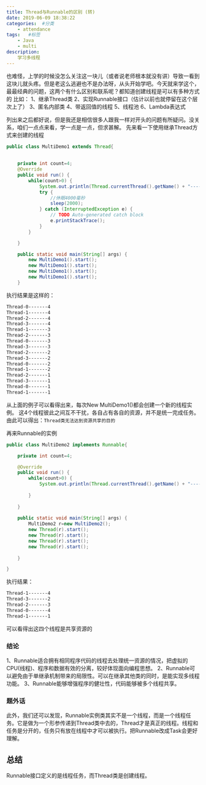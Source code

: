 ```yaml
---
title: Thread与Runnable的区别 (转)
date: 2019-06-09 18:38:22
categories:  #分类
    - attendance
tags:   #标签
    - Java
    - multi
description: 
    学习多线程
---
```


也难怪，上学的时候没怎么关注这一块儿（或者说老师根本就没有讲）导致一看到这块儿就头疼。但是老这么逃避也不是办法呀，从头开始学吧。今天就来学这个，最最经典的问题，这两个有什么区别和联系呢？都知道创建线程是可以有多种方式的
比如：
1、继承Thread类
2、实现Runnable接口（估计以前也就停留在这个层次上了）
3、匿名内部类
4、带返回值的线程
5、线程池
6、Lambda表达式

列出来之后都好说，但是我还是相信很多人跟我一样对开头的问题有所疑问。没关系，咱们一点点来看，学一点是一点，但求甚解。
先来看一下使用继承Thread方式来创建的线程
```Java
public class MultiDemo1 extends Thread{
	
	
	private int count=4;
	@Override
	public void run() {
		while(count>0) {
			System.out.println(Thread.currentThread().getName() + "-------" + count--);
	        try {
	            //休眠4000毫秒
	            sleep(2000);
	        } catch (InterruptedException e) {
	            // TODO Auto-generated catch block
	            e.printStackTrace();
	        }
		}

	}

	public static void main(String[] args) {
		new MultiDemo1().start();
		new MultiDemo1().start();
		new MultiDemo1().start();
		new MultiDemo1().start();
	}
```
执行结果是这样的：
```bash
Thread-0-------4
Thread-1-------4
Thread-2-------4
Thread-3-------4
Thread-1-------3
Thread-2-------3
Thread-0-------3
Thread-3-------3
Thread-2-------2
Thread-3-------2
Thread-0-------2
Thread-1-------2
Thread-2-------1
Thread-3-------1
Thread-0-------1
Thread-1-------1

```
从上面的例子可以看得出来，每次New MultiDemo1()都会创建一个新的线程实例。 
这4个线程彼此之间互不干扰，各自占有各自的资源，并不是统一完成任务。 
由此可以得出：`Thread类无法达到资源共享的目的`


再来Runnable的实例
```Java
public class MultiDemo2 implements Runnable{

	private int count=4;

	@Override
	public void run() {
		while(count>0) {
			System.out.println(Thread.currentThread().getName() + "-------" + count--);
	        
		}
		
	}
	
	public static void main(String[] args) {
		MultiDemo2 r=new MultiDemo2();
		new Thread(r).start();
		new Thread(r).start();
		new Thread(r).start();
		new Thread(r).start();
		
	}

}

```
执行结果：
```bash
Thread-1-------4
Thread-3-------2
Thread-2-------3
Thread-0-------4
Thread-1-------1

```
可以看得出这四个线程是共享资源的
### 结论
1、Runnable适合拥有相同程序代码的线程去处理统一资源的情况，把虚拟的CPU(线程)、程序和数据有效的分离，较好体现面向编程思想。
2、Runnable可以避免由于单继承机制带来的局限性。可以在继承其他类的同时，是能实现多线程功能。
3、Runnable能够增强程序的健壮性，代码能够被多个线程共享。

### 题外话
此外，我们还可以发现，Runnable实例类其实不是一个线程，而是一个线程任务。它是做为一个形参传递到Thread类中去的，Thread才是真正的线程。线程和任务是分开的，任务只有放在线程中才可以被执行。把Runnable改成Task会更好理解。

## 总结
Runnable接口定义的是线程任务，而Thread类是创建线程。
